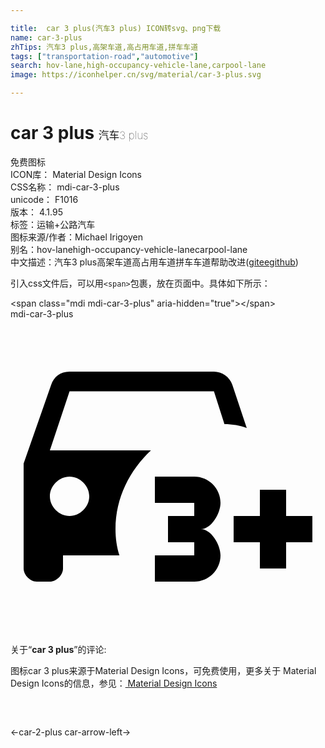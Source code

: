 ```yaml
---

title:  car 3 plus(汽车3 plus) ICON转svg、png下载
name: car-3-plus
zhTips: 汽车3 plus,高架车道,高占用车道,拼车车道
tags: ["transportation-road","automotive"]
search: hov-lane,high-occupancy-vehicle-lane,carpool-lane
image: https://iconhelper.cn/svg/material/car-3-plus.svg

---
```


# car 3 plus  <small style="font-size: 60%;font-weight: 100">汽车3 plus</small>


<div class="detail-page">
<p>
<span><span class="badge-success badge">免费图标</span> </span>
<br/>
<span>
ICON库：
<span class="badge-secondary badge">Material Design Icons</span> 
</span>
<br/>
<span>
CSS名称：
<span class="badge-secondary badge">mdi-car-3-plus</span> 
</span>
<br/>
<span>
unicode：
<span class="badge-secondary badge">F1016</span> 
<copy-btn content='F1016' btn-title=""></copy-btn>
<copy-btn :content='String.fromCodePoint(parseInt("F1016", 16))' btn-title="复制U"></copy-btn>
</span>
<br/>
<span>
版本：
<span class="badge-secondary badge">4.1.95</span> 
</span><br/><span>标签：<span class="badge-light badge"><router-link to="/tags/transportation-road.html">运输+公路</router-link></span><span class="badge-light badge"><router-link to="/tags/automotive.html">汽车</router-link></span></span>
<br/>
<span>图标来源/作者：<span class="badge-light badge">Michael Irigoyen</span></span> 
<br/>
<span>别名：<span class="badge-light badge">hov-lane</span><span class="badge-light badge">high-occupancy-vehicle-lane</span><span class="badge-light badge">carpool-lane</span></span><br/><span class="zh-detail">中文描述：<span class="badge-primary badge">汽车3 plus</span><span class="badge-primary badge">高架车道</span><span class="badge-primary badge">高占用车道</span><span class="badge-primary badge">拼车车道</span><span class="help-link"><span>帮助改进</span>(<a href="https://gitee.com/liuwave/icon-helper/edit/master/json/material/car-3-plus.json" target="_blank" rel="noopener noreferrer">gitee</a><a href="https://github.com/liuwave/icon-helper/edit/master/json/material/car-3-plus.json" target="_blank" rel="noopener noreferrer">github</a></span>)</span><br/>
</p>
</div>
<div class="alert alert-dark">
  <i class="mdi mdi-car-3-plus mdi-48px"></i>
  <i class="mdi mdi-car-3-plus mdi-36px"></i>
  <i class="mdi mdi-car-3-plus mdi-24px"></i>
  <i class="mdi mdi-car-3-plus mdi-18px"></i>
</div>
<div>
  <p>引入css文件后，可以用<code>&lt;span&gt;</code>包裹，放在页面中。具体如下所示：    
  </p>
  <div class="alert alert-primary" style="font-size: 14px">
    &lt;span class="mdi mdi-car-3-plus" aria-hidden="true"&gt;&lt;/span&gt;
    <copy-btn content='<span class="mdi mdi-car-3-plus" aria-hidden="true"></span>'></copy-btn>
  </div>
  <div class="alert alert-secondary">
    <i class="mdi mdi-car-3-plus"
    style="font-size: 24px"
    aria-hidden="true"></i> mdi-car-3-plus
    <copy-btn content="mdi-car-3-plus" btn-title="复制图标名称"></copy-btn>
  </div>
</div>
<div id="svg" class="svg-wrap">
<svg xmlns="http://www.w3.org/2000/svg" viewBox="0 0 24 24"><path d="M16.9 5C16.7 4.4 16.1 4 15.5 4H4.5C3.8 4 3.3 4.4 3.1 5L1 11V19C1 19.5 1.5 20 2 20H3C3.5 20 4 19.5 4 19V18H8.3C8.1 17.4 8 16.7 8 16C8 13.6 9.1 11.5 10.7 10H3L4.5 5.5H15.5L16.3 8C16.9 8 17.5 8.1 18 8.3L16.9 5M4.5 12C5.3 12 6 12.7 6 13.5S5.3 15 4.5 15 3 14.3 3 13.5 3.7 12 4.5 12M23 17H21V19H19V17H17V15H19V13H21V15H23V17M14.5 16C15.3 16 16 14.8 16 14C16 12.9 15.1 12 14 12H11V14H14V15H12V17H14V18H11V20H14C15.1 20 16 19.1 16 18C16 17.2 15.3 16 14.5 16Z" /></svg>
</div>
<detail full-name='mdi-car-3-plus'></detail>
<div class="icon-detail__container">
<p>关于“<b>car 3 plus</b>”的评论:</p>
</div>
<Vssue title="关于“car 3 plus”的评论" />    
<div><p>图标car 3 plus来源于Material Design Icons，可免费使用，更多关于 Material Design Icons的信息，参见：<a target="_blank" href="https://iconhelper.cn/material.html"> Material Design Icons</a>
</p></div>

<div style="padding:2rem 0 " class="page-nav"><p class="inner"><span class="prev">←<router-link to="/icon/car-2-plus.html">car-2-plus</router-link></span> <span class="next"><router-link to="/icon/car-arrow-left.html">car-arrow-left</router-link>→</span></p></div>

